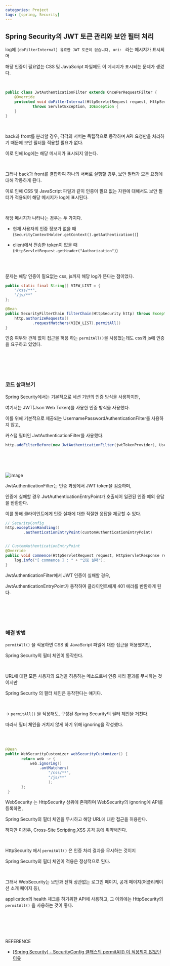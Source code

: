 ```yaml
---
categories: Project
tags: [spring, Security]
---  
```


## Spring Security의 JWT 토큰 관리와 보안 필터 처리
log에 `[doFilterInternal] 유효한 JWT 토큰이 없습니다, uri: ` 라는 메시지가 표시되어 

해당 인증이 필요없는 CSS 및 JavaScript 파일에도 이 메시지가 표시되는 문제가 생겼다. 

<br>

```java
public class JwtAuthenticationFilter extends OncePerRequestFilter {
    @Override
    protected void doFilterInternal(HttpServletRequest request, HttpServletResponse response, FilterChain filterChain)
            throws ServletException, IOException {
    }
}
```
<br>

back과 front를 분리할 경우, 각각의 서버는 독립적으로 동작하며 API 요청만을 처리하기 때문에 보안 필터를 적용할 필요가 없다. 

이로 인해 log에는 해당 메시지가 표시되지 않는다.

<br>

그러나 back과 front를 결합하여 하나의 서버로 실행할 경우, 보안 필터가 모든 요청에 대해 작동하게 된다. 

이로 인해 CSS 및 JavaScript 파일과 같이 인증이 필요 없는 자원에 대해서도 보안 필터가 적용되어 해당 메시지가 log에 표시된다.

<br>

해당 메시지가 나타나는 경우는 두 가지다.

- 현재 사용자의 인증 정보가 없을 때(`SecurityContextHolder.getContext().getAuthentication()`) 

- client에서 전송한 token이 없을 때 (`HttpServletRequest.getHeader("Authorization")`)

<br><br>

문제는 해당 인증이 필요없는 css, js까지 해당 log가 뜬다는 점이었다.

```java
public static final String[] VIEW_LIST = {
    "/css/**",
    "/js/**"
};

@Bean
public SecurityFilterChain filterChain(HttpSecurity http) throws Exception {
    http.authorizeRequests()
            .requestMatchers(VIEW_LIST).permitAll()
}
```
인증 여부와 관계 없이 접근을 허용 하는 `permitAll()`을 사용했는데도 css와 js에 인증을 요구하고 있었다.

<br><br><br><br>

### 코드 살펴보기

Spring Security에서는 기본적으로 세션 기반의 인증 방식을 사용하지만, 

여기서는 JWT(Json Web Token)를 사용한 인증 방식을 사용했다. 

이를 위해 기본적으로 제공되는 UsernamePasswordAuthenticationFilter를 사용하지 않고, 

커스텀 필터인 JwtAuthenticationFilter를 사용했다.

```java
http.addFilterBefore(new JwtAuthenticationFilter(jwtTokenProvider), UsernamePasswordAuthenticationFilter.class);
```
<br><br><br>

![image](https://github.com/haedal-uni/haedal-uni.github.io/assets/74857364/24eeb110-a769-448c-be50-5c6d37c8bd73)

JwtAuthenticationFilter는 인증 과정에서 JWT token을 검증하며,  

인증에 실패할 경우 JwtAuthenticationEntryPoint가 호출되어 일관된 인증 예외 응답을 반환한다. 

이를 통해 클라이언트에게 인증 실패에 대한 적절한 응답을 제공할 수 있다.

```java
// SecurityConfig
http.exceptionHandling()
        .authenticationEntryPoint(customAuthenticationEntryPoint)


// CustomAuthenticationEntryPoint
@Override
public void commence(HttpServletRequest request, HttpServletResponse response, AuthenticationException authException) throws IOException, ServletException {
    log.info("[ commence ] : " + "인증 실패");
}
```
JwtAuthenticationFilter에서 JWT 인증이 실패할 경우, 

JwtAuthenticationEntryPoint가 동작하여 클라이언트에게 401 에러를 반환하게 된다.

<br><br><br><br>



### 해결 방법  
`permitAll()` 을 적용하면 CSS 및 JavaScript 파일에 대한 접근을 허용했지만, 

Spring Security의 필터 체인이 동작한다.  

<br>

URL에 대한 모든 사용자의 요청을 허용하는 메소드로써 인증 처리 결과를 무시하는 것이지만

Spring Security 의 필터 체인은 동작한다는 얘기다.

<br>

→ `permitAll()` 을 적용해도, 구성된 Spring Security의 필터 체인을 거친다.

따라서 필터 체인을 거치지 않게 하기 위해 ignoring을 작성했다.

<br><br>

```java
@Bean
public WebSecurityCustomizer webSecurityCustomizer() {
       return web -> {
           web.ignoring()
               .antMatchers(
                   "/css/**",
                   "/js/**"
                   );
       };
 }
```
WebSecurity 는 HttpSecurity 상위에 존재하며 WebSecurity의 ignoring에 API를 등록하면, 

Spring Security의 필터 체인을 무시하고 해당 URL에 대한 접근을 허용한다. 

하지만 이경우, Cross-Site Scripting,XSS 공격 등에 취약해진다.

<br>    

HttpSecurity 에서 `permitAll()` 은 인증 처리 결과을 무시하는 것이지 

Spring Security의 필터 체인이 적용은 정상적으로 된다.

<br>  

그래서 WebSecurity는 보안과 전혀 상관없는 로그인 페이지, 공개 페이지(어플리캐이션 소개 페이지 등), 

application의 health 체크를 하기위한 API에 사용하고, 그 이외에는 HttpSecurity의 `permitAll()` 을 사용하는 것이 좋다.

<br><br><br><br>

REFERENCE
- [[Spring Security] - SecurityConfig 클래스의 permitAll() 이 적용되지 않았던 이유](https://velog.io/@choidongkuen/Spring-Security-SecurityConfig-%ED%81%B4%EB%9E%98%EC%8A%A4%EC%9D%98-permitAll-%EC%9D%B4-%EC%A0%81%EC%9A%A9%EB%90%98%EC%A7%80-%EC%95%8A%EC%95%98%EB%8D%98-%EC%9D%B4%EC%9C%A0) 
